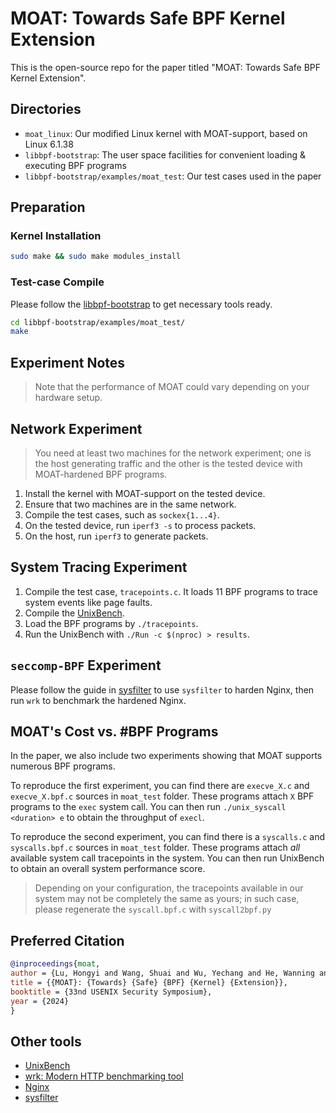 # MOAT: Towards Safe BPF Kernel Extension

This is the open-source repo for the paper titled "MOAT: Towards Safe BPF Kernel
Extension".

## Directories

- `moat_linux`: Our modified Linux kernel with MOAT-support, based on Linux 6.1.38
- `libbpf-bootstrap`: The user space facilities for convenient loading &
executing BPF programs
- `libbpf-bootstrap/examples/moat_test`: Our test cases used in the paper

## Preparation

### Kernel Installation

```bash
sudo make && sudo make modules_install
```

### Test-case Compile

Please follow the
[libbpf-bootstrap](https://github.com/libbpf/libbpf-bootstrap/) to get
necessary tools ready.

```bash
cd libbpf-bootstrap/examples/moat_test/
make
```

## Experiment Notes
> Note that the performance of MOAT could vary depending on your hardware
> setup.
## Network Experiment

> You need at least two machines for the network experiment; one is the
> host generating traffic and the other is the tested device with MOAT-hardened
> BPF programs.

1. Install the kernel with MOAT-support on the tested device.
2. Ensure that two machines are in the same network.
3. Compile the test cases, such as `sockex{1...4}`.
4. On the tested device, run `iperf3 -s` to process packets.
5. On the host, run `iperf3` to generate packets.

## System Tracing Experiment

1. Compile the test case, `tracepoints.c`. It loads 11 BPF programs to trace
system events like page faults.
2. Compile the [UnixBench](https://github.com/kdlucas/byte-unixbench).
3. Load the BPF programs by `./tracepoints`.
4. Run the UnixBench with `./Run -c $(nproc) > results`.

## `seccomp-BPF` Experiment

Please follow the guide in [sysfilter](https://gitlab.com/Egalito/sysfilter)
to use `sysfilter` to harden Nginx, then run `wrk` to benchmark the hardened
Nginx.

## MOAT's Cost vs. #BPF Programs

In the paper, we also include two experiments showing that MOAT supports
numerous BPF programs.

To reproduce the first experiment, you can find there are
`execve_X.c` and `execve_X.bpf.c` sources in `moat_test` folder. These
programs attach `X` BPF programs to the `exec` system call. You can then
run `./unix_syscall <duration> e` to obtain the throughput of `execl`.

To reproduce the second experiment, you can find there is a `syscalls.c`
and `syscalls.bpf.c` sources in `moat_test` folder. These programs attach
*all* available system call tracepoints in the system. You can then run
UnixBench to obtain an overall system performance score.

> Depending on your configuration, the tracepoints available in our
> system may not be completely the same as yours; in such case,
> please regenerate the `syscall.bpf.c` with `syscall2bpf.py`

## Preferred Citation

```bibtex
@inproceedings{moat,
author = {Lu, Hongyi and Wang, Shuai and Wu, Yechang and He, Wanning and Zhang, Fengwei},
title = {{MOAT}: {Towards} {Safe} {BPF} {Kernel} {Extension}},
booktitle = {33nd USENIX Security Symposium},
year = {2024}
}
```

## Other tools

- [UnixBench](https://github.com/kdlucas/byte-unixbench)
- [wrk: Modern HTTP benchmarking tool](https://github.com/wg/wrk)
- [Nginx](https://github.com/nginx/nginx)
- [sysfilter](https://gitlab.com/Egalito/sysfilter)
